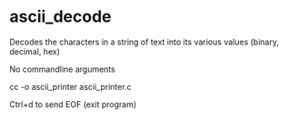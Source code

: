 # ascii_decode

Decodes the characters in a string of text into its various values (binary, decimal, hex)

No commandline arguments

cc -o ascii_printer ascii_printer.c

Ctrl+d to send EOF (exit program)
